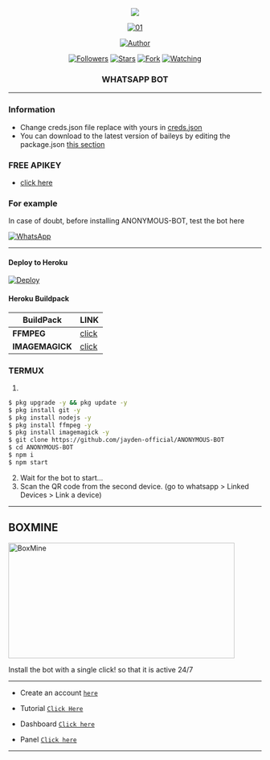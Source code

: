  
<p align="center"> 
<img src="https://komarev.com/ghpvc/?username=jayden-official&color=brightgreen" />

<p align="center">
    <a href="https://ibb.co/N6NMDtn"><img src="https://telegra.ph/file/998cb1994eafc039e2a8f.jpg" alt="01" border="0" /></a>
<p/>
<p align="center">
<a href="https://github.com/jayden-official"><img title="Author" src="https://img.shields.io/badge/ANONYMOUS-BOT-black?style=for-the-badge&logo=whatsApp"></a>
<p/>
<p align="center">
<a href="https://github.com/jayden-official?tab=followers"><img title="Followers" src="https://img.shields.io/github/followers/jayden-official?label=Followers&style=social"></a>
<a href="https://github.com/jayden-official/ANONYMOUS-BOT/stargazers/"><img title="Stars" src="https://img.shields.io/github/stars/jayden-official/ANONYMOUS-BOT?&style=social"></a>
<a href="https://github.com/jayden-official/ANONYMOUS-BOT/network/members"><img title="Fork" src="https://img.shields.io/github/forks/jayden-official/ANONYMOUS-BOT?style=social"></a>
<a href="https://github.com/jayden-official/ANONYMOUS-BOT/watchers"><img title="Watching" src="https://img.shields.io/github/watchers/jayden-official/ANONYMOUS-BOT?label=Watching&style=social"></a>
</p>



<h3 align="center">WHATSAPP BOT</h3>

***
### Information
- Change creds.json file replace with yours in [creds.json](https://github.com/Jayden-official/ANONYMOUS-BOT/edit/main/AnonymousSession/creds.json)
- You can download to the latest version of baileys by editing the package.json [this section](https://github.com/jayden-official/ANONYMOUS-BOT/blob/main/package.json#L42)

### FREE APIKEY
-  [click here](https://api.fgmods.xyz)

### For example
In case of doubt, before installing ANONYMOUS-BOT, test the bot here

[![WhatsApp](https://img.shields.io/badge/ANONYMOUS-BOT-25D366?style=for-the-badge&logo=whatsapp&logoColor=white)](https://linkbio.co/6032406az4dFk) 

***

#### Deploy to Heroku
[![Deploy](https://www.herokucdn.com/deploy/button.svg)](https://heroku.com/deploy?template=https://github.com/jayden-official/ANONYMOUS-BOT)

#### Heroku Buildpack
| BuildPack | LINK |
|--------|--------|
| **FFMPEG** |[click](https://github.com/jonathanong/heroku-buildpack-ffmpeg-latest) |
| **IMAGEMAGICK** | [click](https://github.com/DuckyTeam/heroku-buildpack-imagemagick) |

### TERMUX
1. 
```sh
$ pkg upgrade -y && pkg update -y
$ pkg install git -y
$ pkg install nodejs -y
$ pkg install ffmpeg -y
$ pkg install imagemagick -y
$ git clone https://github.com/jayden-official/ANONYMOUS-BOT
$ cd ANONYMOUS-BOT
$ npm i 
$ npm start
```
2. Wait for the bot to start...
3. Scan the QR code from the second device. (go to whatsapp > Linked Devices > Link a device)
---------


## BOXMINE

<a href="https://dash.boxmineworld.com/register?ref=Mb0BN5ny"><img src="https://k.top4top.io/p_2413wh2bh0.jpg" width="450" height="230" alt="BoxMine"/></a>

Install the bot with a single click! so that it is active 24/7

---------
* Create an account [`here`](https://dash.boxmineworld.com/register?ref=Mb0BN5ny)
* Tutorial [`Click Here`](https://youtu.be/xFqjKN1Qt80)

* Dashboard [`Click here`](https://dash.boxmineworld.com)
* Panel [`Click here`](https://panel.boxmineworld.com/)

---------
